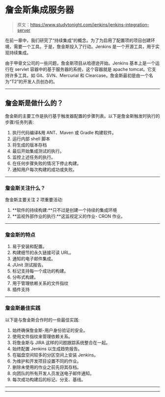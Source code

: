 # 詹金斯集成服务器

> 原文：<https://www.studytonight.com/jenkins/jenkins-integration-server>

在前一章中，我们研究了“持续集成”的概念。为了为启用了配置项的项目创建环境，需要一个工具。于是，詹金斯投入了行动。Jenkins 是一个开源工具，用于实现持续集成。

由于甲骨文公司的一些问题，詹金斯项目从哈德逊开始。Jenkins 基本上是一个运行在 servlet 容器中的基于服务器的系统，这个容器就是 apache tomcat。它支持许多工具，如 Git、SVN、Mercurial 和 Clearcase。詹金斯最初是由一个名为“T2”的开发人员创办的。

* * *

## 詹金斯是做什么的？

詹金斯的主要工作是执行基于触发器配置的步骤列表。以下是詹金斯触发时执行的步骤/任务列表:

1.  执行代码编译&用 ANT、Maven 或 Gradle 构建软件。
2.  运行内部 shell 脚本
3.  将生成的版本存档
4.  最后开始集成测试的执行。
5.  监控上述任务的执行。
6.  在任何步骤失败的情况下停止构建。
7.  通知用户每次构建的成功或失败。

* * *

### 詹金斯关注什么？

詹金斯主要关注 2 项重要活动:

1.  **软件的持续构建:**只不过是创建一个持续的集成环境
2.  **监视外部作业的执行:**这监视定义的作业- CRON 作业。

* * *

### 詹金斯的特点

1.  易于安装和配置。
2.  构建细节的永久链接可读 URL。
3.  通知的电子邮件集成。
4.  JUnit 测试报告。
5.  标记支持每一个成功的构建。
6.  分布式构建。
7.  用于管理依赖关系的文件指纹
8.  插件支持

* * *

### 詹金斯最佳实践

以下是与詹金斯合作时的一些最佳实践:

1.  始终确保詹金斯-用户身份验证的安全。
2.  使用文件指纹来管理依赖关系。
3.  将詹金斯与 JIRA 这样的问题跟踪系统整合在一起。
4.  始终配置 Jenkins 以生成趋势报告。
5.  在磁盘空间较多的分区空间上安装 Jenkins。
6.  为维护和开发项目设置不同的作业。
7.  删除未使用的作业之前先将其存档。
8.  向团队的所有开发人员发送电子邮件通知。
9.  每次成功构建后的标记、分支、基线。

* * *

* * *